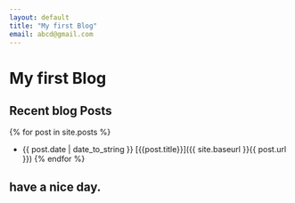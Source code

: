 ```yaml
---
layout: default
title: "My first Blog"
email: abcd@gmail.com
---
```


<!---
<h2>{{ page.title }}</h2>
<p>Recent Blog Posts</p>

<ul>
    {% for post in site.posts %}
        <li>{{ post.date | data_to_string }}
        <a href="{{ site.baseurl }}{{ post.url }}">{{ post.title }}</a>
        </li>
    {% endfor %}
</ul>
--->


# My first Blog
## Recent blog Posts

{% for post in site.posts %}
- {{ post.date | date_to_string }} [{{post.title}}]({{ site.baseurl }}{{ post.url }})
{% endfor %}
## have a nice day.
